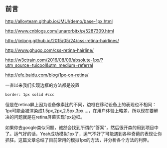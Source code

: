 前言
-------

http://alloyteam.github.io/JMUI/demo/base-1px.html

http://www.cnblogs.com/lunarorbitx/p/5287309.html

http://jinlong.github.io/2015/05/24/css-retina-hairlines/

http://www.ghugo.com/css-retina-hairline/

http://w3ctrain.com/2016/08/09/absolute-1px/?utm_source=tuicool&utm_medium=referral

http://efe.baidu.com/blog/1px-on-retina/

一直以来我们实现边框的方法都是设置
```
border: 1px solid #ccc
```
但是在retina屏上因为设备像素比的不同，边框在移动设备上的表现也不相同：1px可能会被渲染成1.5px,2px,2.5px,3px....，在用户体验上略差，所以现在要解决的问题就是在retina屏幕实现1px边框。

如果你去google类似问题，诚然会找到所谓的”答案“，然后很开森的用到项目中了。运气好的话，Yeah成功模拟1px了，运气不好了可能遇到各种奇葩的表现让你抓狂。这篇文章总结了目前常用的模拟1px的方法，并分析各个方法的利弊。



